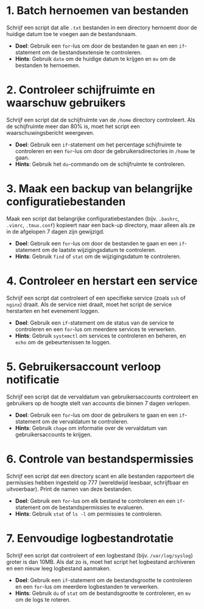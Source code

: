 # 1. Batch hernoemen van bestanden
Schrijf een script dat alle `.txt` bestanden in een directory hernoemt door de huidige datum toe te voegen aan de bestandsnaam.
+ **Doel**: Gebruik een `for`-lus om door de bestanden te gaan en een `if`-statement om de bestandsextensie te controleren.
+ **Hints**: Gebruik `date` om de huidige datum te krijgen en `mv` om de bestanden te hernoemen.

# 2. Controleer schijfruimte en waarschuw gebruikers
Schrijf een script dat de schijfruimte van de `/home` directory controleert. Als de schijfruimte meer dan 80% is, moet het script een waarschuwingsbericht weergeven.
+ **Doel**: Gebruik een `if`-statement om het percentage schijfruimte te controleren en een `for`-lus om door de gebruikersdirectories in `/home` te gaan.
+ **Hints**: Gebruik het `du`-commando om de schijfruimte te controleren.

# 3. Maak een backup van belangrijke configuratiebestanden
Maak een script dat belangrijke configuratiebestanden (bijv. `.bashrc`, `.vimrc`, `.tmux.conf`) kopieert naar een back-up directory, maar alleen als ze in de afgelopen 7 dagen zijn gewijzigd.
+ **Doel**: Gebruik een `for`-lus om door de bestanden te gaan en een `if`-statement om de laatste wijzigingsdatum te controleren.
+ **Hints**: Gebruik `find` of `stat` om de wijzigingsdatum te controleren.

# 4. Controleer en herstart een service
Schrijf een script dat controleert of een specifieke service (zoals `ssh` of `nginx`) draait. Als de service niet draait, moet het script de service herstarten en het evenement loggen.
+ **Doel**: Gebruik een `if`-statement om de status van de service te controleren en een `for`-lus om meerdere services te verwerken.
+ **Hints**: Gebruik `systemctl` om services te controleren en beheren, en `echo` om de gebeurtenissen te loggen.

# 5. Gebruikersaccount verloop notificatie
Schrijf een script dat de vervaldatum van gebruikersaccounts controleert en gebruikers op de hoogte stelt van accounts die binnen 7 dagen verlopen.
+ **Doel**: Gebruik een `for`-lus om door de gebruikers te gaan en een `if`-statement om de vervaldatum te controleren.
+ **Hints**: Gebruik `chage` om informatie over de vervaldatum van gebruikersaccounts te krijgen.

# 6. Controle van bestandspermissies
Schrijf een script dat een directory scant en alle bestanden rapporteert die permissies hebben ingesteld op 777 (wereldwijd leesbaar, schrijfbaar en uitvoerbaar). Print de namen van deze bestanden.
+ **Doel**: Gebruik een `for`-lus om elk bestand te controleren en een `if`-statement om de bestandspermissies te evalueren.
+ **Hints**: Gebruik `stat` of `ls -l` om permissies te controleren.

# 7. Eenvoudige logbestandrotatie
Schrijf een script dat controleert of een logbestand (bijv. `/var/log/syslog`) groter is dan 10MB. Als dat zo is, moet het script het logbestand archiveren en een nieuw leeg logbestand aanmaken.
+ **Doel**: Gebruik een `if`-statement om de bestandsgrootte te controleren en een `for`-lus om meerdere logbestanden te verwerken.
+ **Hints**: Gebruik `du` of `stat` om de bestandsgrootte te controleren, en `mv` om de logs te roteren.
